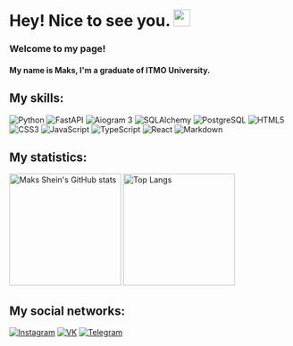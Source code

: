 # Hey! Nice to see you. <img src="https://raw.githubusercontent.com/iampavangandhi/iampavangandhi/master/gifs/Hi.gif" width="30px">

### Welcome to my page!

#### My name is Maks, I'm a graduate of ITMO University. 

## My skills:

![Python](https://img.shields.io/badge/Python-3776AB?style=for-the-badge&logo=python&logoColor=white)
![FastAPI](https://img.shields.io/badge/FastAPI-009688?style=for-the-badge&logo=fastapi&logoColor=white)
![Aiogram 3](https://img.shields.io/badge/Aiogram%203-272F3B?style=for-the-badge&logo=telegram&logoColor=white)
![SQLAlchemy](https://img.shields.io/badge/SQLAlchemy-4E98B8?style=for-the-badge&logo=sqlalchemy&logoColor=white)
![PostgreSQL](https://img.shields.io/badge/PSQL-336791?style=for-the-badge&logo=postgresql&logoColor=white)
![HTML5](https://img.shields.io/badge/html5-%2320232a.svg?style=for-the-badge&logo=html5&logoColor=%2361DAFB)
![CSS3](https://img.shields.io/badge/CSS3-1572B6?style=for-the-badge&logo=css3&logoColor=white)
![JavaScript](https://img.shields.io/badge/JavaScript-F7DF1E?style=for-the-badge&logo=javascript&logoColor=black)
![TypeScript](https://img.shields.io/badge/TypeScript-007ACC?style=for-the-badge&logo=typescript&logoColor=white)
![React](https://img.shields.io/badge/React-20232A?style=for-the-badge&logo=react&logoColor=61DAFB)
![Markdown](https://img.shields.io/badge/Markdown-000000.svg?style=for-the-badge&logo=Markdown&logoColor=white)

## My statistics:

<p float="left">
  <img src="https://github-readme-stats.vercel.app/api?username=Maksss-ssskaM&show_icons=true&title_color=FF923D&icon_color=FF923D&text_color=9f9f9f&bg_color=322f2f" alt="Maks Shein's GitHub stats" height="200px" />
  <img src="https://github-readme-stats.vercel.app/api/top-langs/?username=Maksss-ssskaM&show_icons=true&title_color=FF923D&icon_color=FF923D&text_color=9f9f9f&bg_color=322f2f" alt="Top Langs" height="200px" />
</p>

## My social networks:

[![Instagram](https://img.shields.io/badge/instagram-%23E4405F.svg?style=for-the-badge&logo=Instagram&logoColor=white)](https://www.instagram.com/maksss_ssskam/)
[![VK](https://img.shields.io/badge/VK-%231572B6.svg?style=for-the-badge&logo=Vk&logoColor=white)](https://vk.com/maksss_ssskam)
[![Telegram](https://img.shields.io/badge/telegram-%2320232a.svg?style=for-the-badge&logo=Telegram&logoColor=white)](https://t.me/Maksss_ssskaM)
